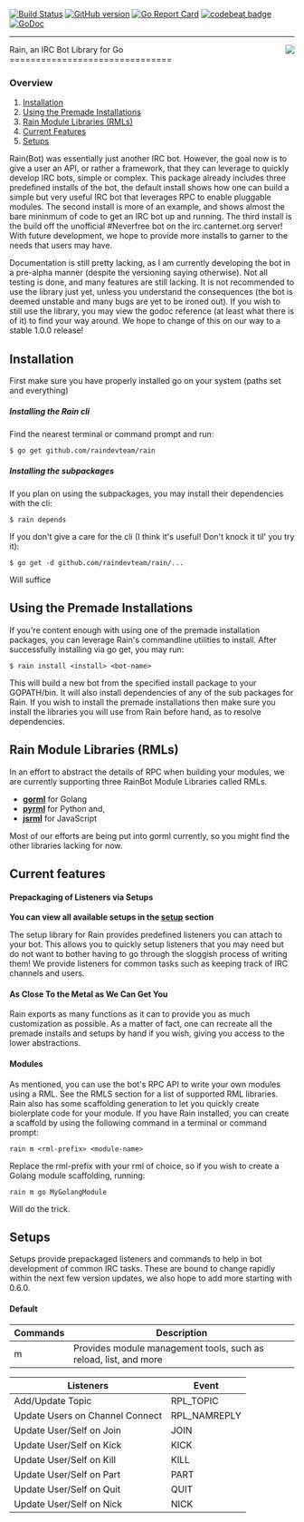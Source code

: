 [![Build Status](https://travis-ci.org/raindevteam/rain.svg?branch=master)](https://travis-ci.org/raindevteam/rain)
[![GitHub version](https://badge.fury.io/gh/raindevteam%2Frain.svg)](https://badge.fury.io/gh/raindevteam%2Frain)
[![Go Report Card](https://goreportcard.com/badge/github.com/raindevteam/rain)](https://goreportcard.com/report/github.com/raindevteam/rain)
[![codebeat badge](https://codebeat.co/badges/1e03860e-db6d-4751-81d1-1ed3e414537e)](https://codebeat.co/projects/github-com-raindevteam-rain)
[![GoDoc](https://godoc.org/github.com/raindevteam/rain?status.svg)](https://godoc.org/github.com/raindevteam/rain)

----------------------------------------------------------------------------------------------------
<img align="right" src="https://avatars1.githubusercontent.com/u/20262521?v=3&s=200">
Rain, an IRC Bot Library for Go
===============================

### Overview

1. [Installation](#installation)
2. [Using the Premade Installations](#premade)
3. [Rain Module Libraries (RMLs)](#rmls)
4. [Current Features](#features)
5. [Setups](#setups)

Rain(Bot) was essentially just another IRC bot. However, the goal now is to give a user an API, or
rather a framework, that they can leverage to quickly develop IRC bots, simple or complex. This
package already includes three predefined installs of the bot, the default install shows how one
can build a simple but very useful IRC bot that leverages RPC to enable pluggable modules. The
second install is more of an example, and shows almost the bare mininmum of code to get an IRC
bot up and running. The third install is the build off the unofficial #Neverfree bot on the 
irc.canternet.org server! With future development, we hope to provide more installs to garner to the
needs that users may have. 

Documentation is still pretty lacking, as I am currently developing the bot in a pre-alpha manner (despite the 
versioning saying otherwise). Not all testing is done, and many features are still lacking. It is not recommended
to use the library just yet, unless you understand the consequences (the bot is deemed unstable and many bugs are yet
to be ironed out). If you wish to still use the library, you may view the godoc reference (at least what there is of it)
to find your way around. We hope to change of this on our way to a stable 1.0.0 release!

Installation<a name="installation"></a>
---------------------------------------
First make sure you have properly installed go on your system (paths set and everything)

##### Installing the Rain cli
Find the nearest terminal or command prompt and run:
    
    $ go get github.com/raindevteam/rain

##### Installing the subpackages
If you plan on using the subpackages, you may install their dependencies with the cli:

    $ rain depends

If you don't give a care for the cli (I think it's useful! Don't knock it til' you try it):

    $ go get -d github.com/raindevteam/rain/...

Will suffice

Using the Premade Installations<a name="premade"></a>
-----------------------------------------------------

If you're content enough with using one of the premade installation packages, you can 
leverage Rain's commandline utilities to install. After successfully installing 
via go get, you may run:

    $ rain install <install> <bot-name>

This will build a new bot from the specified install package to your GOPATH/bin. It will also
install dependencies of any of the sub packages for Rain. If you wish to install the premade
installations then make sure you install the libraries you will use from Rain before hand, as to
resolve dependencies.

Rain Module Libraries (RMLs)<a name="rmls"></a>
--------------------------------------------------

In an effort to abstract the details of RPC when building your modules, we are currently supporting
three RainBot Module Libraries called RMLs.

- [**gorml**](https://github.com/wolfchase/gorml) for Golang
- [**pyrml**](https://github.com/wolfchase/pyrml) for Python and,
- [**jsrml**](https://github.com/wolfchase/jsrml) for JavaScript

Most of our efforts are being put into gorml currently, so you might find the other libraries lacking for now.

Current features<a name="features"></a>
---------------------------------------

#### Prepackaging of Listeners via Setups

__You can view all available setups in the [setup](#setups) section__

The setup library for Rain provides predefined listeners you can attach to your bot. This allows
you to quickly setup listeners that you may need but do not want to bother having to go through
the sloggish process of writing them! We provide listeners for common tasks such as keeping track
of IRC channels and users.

#### As Close To the Metal as We Can Get You

Rain exports as many functions as it can to provide you as much customization as possible. As a 
matter of fact, one can recreate all the premade installs and setups by hand if you wish, giving you
access to the lower abstractions.

#### Modules

As mentioned, you can use the bot's RPC API to write your own modules using a RML. See the RMLS section
for a list of supported RML libraries. Rain also has some scaffolding generation to let you quickly
create biolerplate code for your module. If you have Rain installed, you can create a scaffold by using
the following command in a terminal or command prompt:

    rain m <rml-prefix> <module-name>

Replace the rml-prefix with your rml of choice, so if you wish to create a Golang module scaffolding,
running:

    rain m go MyGolangModule

Will do the trick.

Setups<a name="setups"></a>
--------------------------

Setups provide prepackaged listeners and commands to help in bot development of common IRC
tasks. These are bound to change rapidly within the next few version updates, we also hope
to add more starting with 0.6.0.

#### Default

| Commands | Description                                                      |
|----------|------------------------------------------------------------------|
| m        | Provides module management tools, such as reload, list, and more |

| Listeners                       | Event        |
|---------------------------------|--------------|
| Add/Update Topic                | RPL_TOPIC    |
| Update Users on Channel Connect | RPL_NAMREPLY |
| Update User/Self on Join        | JOIN         |
| Update User/Self on Kick        | KICK         |
| Update User/Self on Kill        | KILL         |
| Update User/Self on Part        | PART         |
| Update User/Self on Quit        | QUIT         |
| Update User/Self on Nick        | NICK         |

